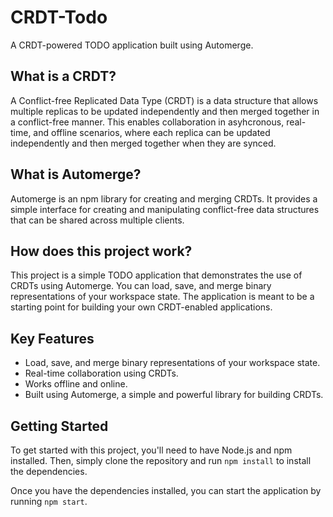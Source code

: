 # CRDT-Todo
A CRDT-powered TODO application built using Automerge.

## What is a CRDT?
A Conflict-free Replicated Data Type (CRDT) is a data structure that allows multiple replicas to be updated independently and then merged together in a conflict-free manner. This enables collaboration in asyhcronous, real-time, and offline scenarios, where each replica can be updated independently and then merged together when they are synced.

## What is Automerge?
Automerge is an npm library for creating and merging CRDTs. It provides a simple interface for creating and manipulating conflict-free data structures that can be shared across multiple clients.

## How does this project work?
This project is a simple TODO application that demonstrates the use of CRDTs using Automerge. You can load, save, and merge binary representations of your workspace state. The application is meant to be a starting point for building your own CRDT-enabled applications.

## Key Features
- Load, save, and merge binary representations of your workspace state.
- Real-time collaboration using CRDTs.
- Works offline and online.
- Built using Automerge, a simple and powerful library for building CRDTs.

## Getting Started
To get started with this project, you'll need to have Node.js and npm installed. Then, simply clone the repository and run `npm install` to install the dependencies.

Once you have the dependencies installed, you can start the application by running `npm start`.

